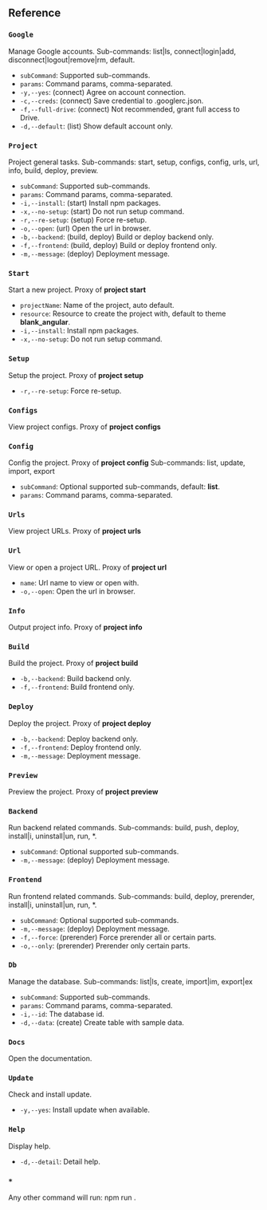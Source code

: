 ## Reference

### `Google`

Manage Google accounts.
Sub-commands: list|ls, connect|login|add, disconnect|logout|remove|rm, default.

- `subCommand`: Supported sub-commands.
- `params`: Command params, comma-separated.
- `-y,--yes`: (connect) Agree on account connection.
- `-c,--creds`: (connect) Save credential to .googlerc.json.
- `-f,--full-drive`: (connect) Not recommended, grant full access to Drive.
- `-d,--default`: (list) Show default account only.

### `Project`

Project general tasks.
Sub-commands: start, setup, configs, config, urls, url, info, build, deploy, preview.

- `subCommand`: Supported sub-commands.
- `params`: Command params, comma-separated.
- `-i,--install`: (start) Install npm packages.
- `-x,--no-setup`: (start) Do not run setup command.
- `-r,--re-setup`: (setup) Force re-setup.
- `-o,--open`: (url) Open the url in browser.
- `-b,--backend`: (build, deploy) Build or deploy backend only.
- `-f,--frontend`: (build, deploy) Build or deploy frontend only.
- `-m,--message`: (deploy) Deployment message.

### `Start`

Start a new project.
Proxy of **project start**

- `projectName`: Name of the project, auto default.
- `resource`: Resource to create the project with, default to theme **blank_angular**.
- `-i,--install`: Install npm packages.
- `-x,--no-setup`: Do not run setup command.

### `Setup`

Setup the project.
Proxy of **project setup**

- `-r,--re-setup`: Force re-setup.

### `Configs`

View project configs.
Proxy of **project configs**

### `Config`

Config the project.
Proxy of **project config**
Sub-commands: list, update, import, export

- `subCommand`: Optional supported sub-commands, default: **list**.
- `params`: Command params, comma-separated.

### `Urls`

View project URLs.
Proxy of **project urls**

### `Url`

View or open a project URL.
Proxy of **project url**

- `name`: Url name to view or open with.
- `-o,--open`: Open the url in browser.

### `Info`

Output project info.
Proxy of **project info**

### `Build`

Build the project.
Proxy of **project build**

- `-b,--backend`: Build backend only.
- `-f,--frontend`: Build frontend only.

### `Deploy`

Deploy the project.
Proxy of **project deploy**

- `-b,--backend`: Deploy backend only.
- `-f,--frontend`: Deploy frontend only.
- `-m,--message`: Deployment message.

### `Preview`

Preview the project.
Proxy of **project preview**

### `Backend`

Run backend related commands.
Sub-commands: build, push, deploy, install|i, uninstall|un, run, *.

- `subCommand`: Optional supported sub-commands.
- `-m,--message`: (deploy) Deployment message.

### `Frontend`

Run frontend related commands.
Sub-commands: build, deploy, prerender, install|i, uninstall|un, run, *.

- `subCommand`: Optional supported sub-commands.
- `-m,--message`: (deploy) Deployment message.
- `-f,--force`: (prerender) Force prerender all or certain parts.
- `-o,--only`: (prerender) Prerender only certain parts.

### `Db`

Manage the database.
Sub-commands: list|ls, create, import|im, export|ex

- `subCommand`: Supported sub-commands.
- `params`: Command params, comma-separated.
- `-i,--id`: The database id.
- `-d,--data`: (create) Create table with sample data.

### `Docs`

Open the documentation.

### `Update`

Check and install update.

- `-y,--yes`: Install update when available.

### `Help`

Display help.

- `-d,--detail`: Detail help.

### `*`

Any other command will run: npm run <cmd>.